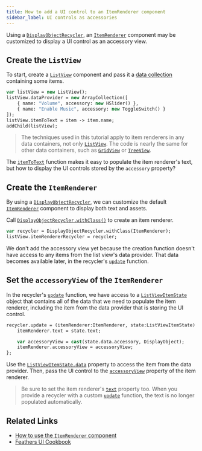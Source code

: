 ```yaml
---
title: How to add a UI control to an ItemRenderer component
sidebar_label: UI controls as accessories
---
```


Using a [`DisplayObjectRecycler`](https://api.feathersui.com/current/feathers/utils/DisplayObjectRecycler.html), an [`ItemRenderer`](../item-renderer.md) component may be customized to display a UI control as an accessory view.

## Create the `ListView`

To start, create a [`ListView`](../list-view.md) component and pass it a [data collection](../data-collections.md) containing some items.

```hx
var listView = new ListView();
listView.dataProvider = new ArrayCollection([
    { name: "Volume", accessory: new HSlider() },
    { name: "Enable Music", accessory: new ToggleSwitch() }
]);
listView.itemToText = item -> item.name;
addChild(listView);
```

> The techniques used in this tutorial apply to item renderers in any data containers, not only [`ListView`](../list-view.md). The code is nearly the same for other data containers, such as [`GridView`](../grid-view.md) or [`TreeView`](../tree-view.md).

The [`itemToText`](https://api.feathersui.com/current/feathers/controls/ListView.html#itemToText) function makes it easy to populate the item renderer's text, but how to display the UI controls stored by the `accessory` property?

## Create the `ItemRenderer`

By using a [`DisplayObjectRecycler`](https://api.feathersui.com/current/feathers/utils/DisplayObjectRecycler.html), we can customize the default [`ItemRenderer`](../item-renderer.md) component to display both text and assets.

Call [`DisplayObjectRecycler.withClass()`](https://api.feathersui.com/current/feathers/utils/DisplayObjectRecycler.html#withClass) to create an item renderer.

```hx
var recycler = DisplayObjectRecycler.withClass(ItemRenderer);
listView.itemRendererRecycler = recycler;
```

We don't add the accessory view yet because the creation function doesn't have access to any items from the list view's data provider. That data becomes available later, in the recycler's [`update`](https://api.feathersui.com/current/feathers/utils/DisplayObjectRecycler.html#update) function.

## Set the `accessoryView` of the `ItemRenderer`

In the recycler's [`update`](https://api.feathersui.com/current/feathers/utils/DisplayObjectRecycler.html#update) function, we have access to a [`ListViewItemState`](https://api.feathersui.com/current/feathers/data/ListViewItemState.html) object that contains all of the data that we need to populate the item renderer, including the item from the data provider that is storing the UI control.

```hx
recycler.update = (itemRenderer:ItemRenderer, state:ListViewItemState) -> {
    itemRenderer.text = state.text;

    var accessoryView = cast(state.data.accessory, DisplayObject);
    itemRenderer.accessoryView = accessoryView;
};
```

Use the [`ListViewItemState.data`](https://api.feathersui.com/current/feathers/data/ListViewItemState.html#data) property to access the item from the data provider. Then, pass the UI control to the [`accessoryView`](https://api.feathersui.com/current/feathers/controls/dataRenderers/ItemRenderer.html#accessoryView) property of the item renderer.

> Be sure to set the item renderer's [`text`](https://api.feathersui.com/current/feathers/controls/dataRenderers/ItemRenderer.html#text) property too. When you provide a recycler with a custom [`update`](https://api.feathersui.com/current/feathers/utils/DisplayObjectRecycler.html#update) function, the text is no longer populated automatically.

## Related Links

- [How to use the `ItemRenderer` component](../item-renderer.md)
- [Feathers UI Cookbook](./index.md)
